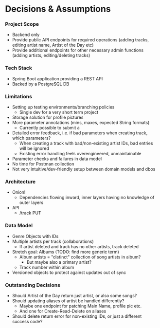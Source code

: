 # Decisions & Assumptions

### Project Scope
- Backend only
- Provide public API endpoints for required operations (adding tracks, editing artist name, Artist of the Day etc)
- Provide additional endpoints for other necessary admin functions (adding artists, editing/deleting tracks)

### Tech Stack
- Spring Boot application providing a REST API
- Backed by a PostgreSQL DB

### Limitations
- Setting up testing environments/branching policies
  - Single dev for a very short term project
- Storage solution for profile pictures
- More parameter annotations (mins, maxes, expected String formats)
  - Currently possible to submit a 
- Detailed error feedback, i.e. if bad parameters when creating track, which parameters?
  - When creating a track with bad/non-existing artist IDs, bad entries will be ignored
  - Existing error handling feels overengineered, unmaintainable
- Parameter checks and failures in data model
- No time for Postman collection
- Not very intuitive/dev-friendly setup between domain models and dbos

### Architecture
- Onion!
  - Dependencies flowing inward, inner layers having no knowledge of outer layers
- API
  - /track PUT

### Data Model
- Genre Objects with IDs
- Multiple artists per track (collaborations)
  - If artist deleted and track has no other artists, track deleted
- Stretch goal: Albums (TODO: find more generic term)
  - Album artists = "distinct" collection of song artists in album?
    - But maybe also a primary artist?
  - Track number within album
- Versioned objects to protect against updates out of sync

### Outstanding Decisions
- Should Artist of the Day return just artist, or also some songs?
- Should updating aliases of artist be handled differently?
  - Maybe one endpoint for patching Main Name, profile pic etc.
  - And one for Create-Read-Delete on aliases
- Should delete return error for non-existing IDs, or just a different success code?